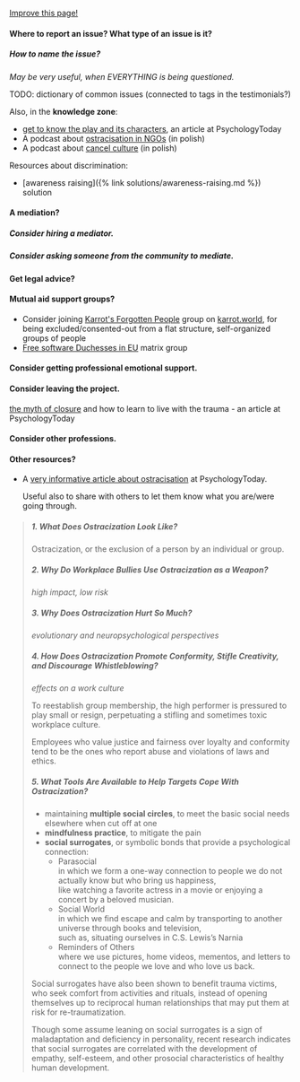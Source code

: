 [Improve this page!](https://github.com/OneWomanLess/OneWomanLess.github.io/edit/main/get-help.md)

#### Where to report an issue? What type of an issue is it?

##### How to name the issue? 
  
_May be very useful, when EVERYTHING is being questioned._

TODO: dictionary of common issues (connected to tags in the testimonials?)

Also, in the **knowledge zone**:
- [get to know the play and its characters](https://www.psychologytoday.com/us/blog/bully-wise/202105/workplace-bullying-is-a-play-meet-the-6-characters), an article at PsychologyToday
- A podcast about [ostracisation in NGOs](https://audycje.tokfm.pl/podcast/139038,Ostracyzm-brzydki-spadek-po-pieknej-idei) (in polish)
- A podcast about [cancel culture](https://audycje.tokfm.pl/podcast/151698,Kultura-uniewazniania-nie-jest-niczym-nowym-O-zjawisku-z-prof-Bilewiczem) (in polish)

Resources about discrimination:
- [awareness raising]({% link solutions/awareness-raising.md %}) solution

#### A mediation?

##### Consider hiring a mediator.
##### Consider asking someone from the community to mediate.

#### Get legal advice?

#### Mutual aid support groups?
* Consider joining [Karrot's Forgotten People](https://karrot.world/#/group/551) group on [karrot.world](https://karrot.world), for being excluded/consented-out from a flat structure, self-organized groups of people
* [Free software Duchesses in EU](https://matrix.to/#/#free-software-duchesses-eu:matrix.org) matrix group

#### Consider getting professional emotional support.

#### Consider leaving the project.
  [the myth of closure](https://www.psychologytoday.com/us/blog/bully-wise/202212/the-myth-of-closure-navigating-through-workplace-abuse) and how to learn to live with the trauma - an article at PsychologyToday

#### Consider other professions.

#### Other resources?

* A [very informative article about ostracisation](https://www.psychologytoday.com/us/blog/bully-wise/202007/the-pain-of-ostracization-the-bullys-silent-weapon) at PsychologyToday.

  Useful also to share with others to let them know what you are/were going through.

> ##### 1. What Does Ostracization Look Like?
>  Ostracization, or the exclusion of a person by an individual or group.
>
> ##### 2. Why Do Workplace Bullies Use Ostracization as a Weapon?
>  _high impact, low risk_
>
> ##### 3. Why Does Ostracization Hurt So Much?
>  _evolutionary and neuropsychological perspectives_
>
> ##### 4. How Does Ostracization Promote Conformity, Stifle Creativity, and Discourage Whistleblowing?
>
> _effects on a work culture_
> 
>  To reestablish group membership, the high performer is pressured to play small or resign, perpetuating a stifling and sometimes toxic workplace culture.
>  
>  Employees who value justice and fairness over loyalty and conformity tend to be the ones who report abuse and violations of laws and ethics.
>  
> ##### 5. What Tools Are Available to Help Targets Cope With Ostracization?
>
>   - maintaining **multiple social circles**, to meet the basic social needs elsewhere when cut off at one
>   - **mindfulness practice**, to mitigate the pain
>   - **social surrogates**, or symbolic bonds that provide a psychological connection:
>     - Parasocial \
>       in which we form a one-way connection to people we do not actually know but who bring us happiness, \
>       like watching a favorite actress in a movie or enjoying a concert by a beloved musician. 
>     - Social World \
>       in which we find escape and calm by transporting to another universe through books and television, \
>       such as, situating ourselves in C.S. Lewis’s Narnia
>     - Reminders of Others \
>       where we use pictures, home videos, mementos, and letters to connect to the people we love and who love us back.
>       
>  Social surrogates have also been shown to benefit trauma victims, who seek comfort from activities and rituals, instead of opening themselves up to reciprocal human relationships that may put them at risk for re-traumatization.
>  
>  Though some assume leaning on social surrogates is a sign of maladaptation and deficiency in personality, recent research indicates that social surrogates are correlated with the development of empathy, self-esteem, and other prosocial characteristics of healthy human development.

